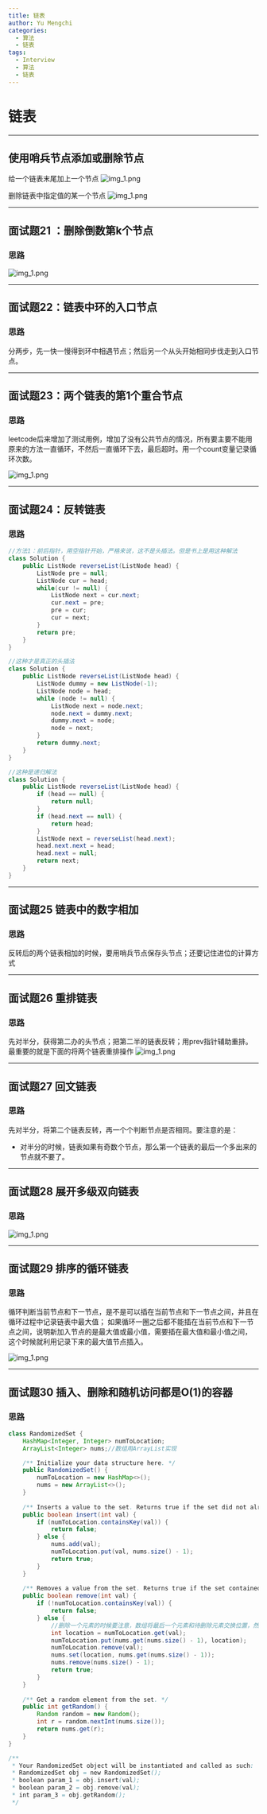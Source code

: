 ```yaml
---
title: 链表
author: Yu Mengchi
categories:
  - 算法
  - 链表 
tags:
  - Interview
  - 算法
  - 链表
---
```


# 链表

---
## 使用哨兵节点添加或删除节点

给一个链表末尾加上一个节点
![img_1.png](../../../assets/img/img22.png)

删除链表中指定值的某一个节点
![img_1.png](../../../assets/img/img23.png)

---

## 面试题21 ：删除倒数第k个节点

### 思路

![img_1.png](../../../assets/img/img24.png)

---

## 面试题22：链表中环的入口节点

### 思路

分两步，先一快一慢得到环中相遇节点；然后另一个从头开始相同步伐走到入口节点。

---

## 面试题23：两个链表的第1个重合节点

### 思路

leetcode后来增加了测试用例，增加了没有公共节点的情况，所有要主要不能用
原来的方法一直循环，不然后一直循环下去，最后超时。用一个count变量记录循环次数。

![img_1.png](../../../assets/img/img25.png)

---

## 面试题24：反转链表

### 思路

```Java
//方法1：前后指针，用空指针开始，严格来说，这不是头插法。但是书上是用这种解法
class Solution {
    public ListNode reverseList(ListNode head) {
        ListNode pre = null;
        ListNode cur = head;
        while(cur != null) {
            ListNode next = cur.next;
            cur.next = pre;
            pre = cur;
            cur = next;
        }
        return pre;
    }
}
```

```Java
//这种才是真正的头插法
class Solution {
    public ListNode reverseList(ListNode head) {
        ListNode dummy = new ListNode(-1);
        ListNode node = head;
        while (node != null) {
            ListNode next = node.next;
            node.next = dummy.next;
            dummy.next = node;
            node = next;
        }
        return dummy.next;
    }
}
```
```Java
//这种是递归解法
class Solution {
    public ListNode reverseList(ListNode head) {
        if (head == null) {
            return null;
        }
        if (head.next == null) {
            return head;
        }
        ListNode next = reverseList(head.next);
        head.next.next = head;
        head.next = null;
        return next;
    }
}
```

---

## 面试题25 链表中的数字相加

### 思路

反转后的两个链表相加的时候，要用哨兵节点保存头节点；还要记住进位的计算方式

---

## 面试题26 重排链表

### 思路

先对半分，获得第二办的头节点；把第二半的链表反转；用prev指针辅助重排。
最重要的就是下面的将两个链表重排操作
![img_1.png](../../../assets/img/img26.png)

---

## 面试题27 回文链表

### 思路

先对半分，将第二个链表反转，再一个个判断节点是否相同。要注意的是：

- 对半分的时候，链表如果有奇数个节点，那么第一个链表的最后一个多出来的节点就不要了。

---

## 面试题28 展开多级双向链表

### 思路

![img_1.png](../../../assets/img/img27.png)

---

## 面试题29 排序的循环链表

### 思路
循环判断当前节点和下一节点，是不是可以插在当前节点和下一节点之间，并且在循环过程中记录链表中最大值；
如果循环一圈之后都不能插在当前节点和下一节点之间，说明新加入节点的是最大值或最小值，需要插在最大值和最小值之间，
这个时候就利用记录下来的最大值节点插入。

![img_1.png](../../../assets/img/img28.png)


---

## 面试题30 插入、删除和随机访问都是O(1)的容器

### 思路 

```Java
class RandomizedSet {
    HashMap<Integer, Integer> numToLocation;
    ArrayList<Integer> nums;//数组用ArrayList实现

    /** Initialize your data structure here. */
    public RandomizedSet() {
        numToLocation = new HashMap<>();
        nums = new ArrayList<>();
    }
    
    /** Inserts a value to the set. Returns true if the set did not already contain the specified element. */
    public boolean insert(int val) {
        if (numToLocation.containsKey(val)) {
            return false;
        } else {
            nums.add(val);
            numToLocation.put(val, nums.size() - 1);
            return true;
        }
    }
    
    /** Removes a value from the set. Returns true if the set contained the specified element. */
    public boolean remove(int val) {
        if (!numToLocation.containsKey(val)) {
            return false;
        } else {
            //删除一个元素的时候要注意，数组将最后一个元素和待删除元素交换位置，然后直接删除最后一个位置上的元素就行。避免后面的元素移动位置。
            int location = numToLocation.get(val);
            numToLocation.put(nums.get(nums.size() - 1), location);
            numToLocation.remove(val);
            nums.set(location, nums.get(nums.size() - 1));
            nums.remove(nums.size() - 1);
            return true;
        }
    }
    
    /** Get a random element from the set. */
    public int getRandom() {
        Random random = new Random();
        int r = random.nextInt(nums.size());
        return nums.get(r);
    }
}

/**
 * Your RandomizedSet object will be instantiated and called as such:
 * RandomizedSet obj = new RandomizedSet();
 * boolean param_1 = obj.insert(val);
 * boolean param_2 = obj.remove(val);
 * int param_3 = obj.getRandom();
 */
```
